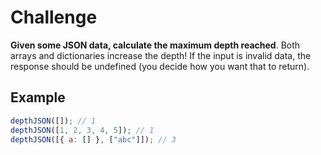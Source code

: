# Challenge

**Given some JSON data, calculate the maximum depth reached**. Both arrays and dictionaries increase the depth! If the input is invalid data, the response should be undefined (you decide how you want that to return).

## Example

```js
depthJSON([]); // 1
depthJSON([1, 2, 3, 4, 5]); // 1
depthJSON([{ a: [] }, ["abc"]]); // 3
```
